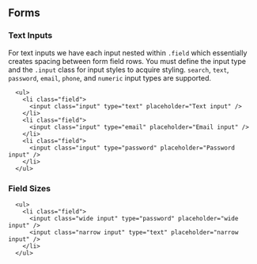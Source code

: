 ## Forms

### Text Inputs
For text inputs we have each input nested within `.field` which essentially creates spacing between form field rows. You must define the input type and the `.input` class for input styles to acquire styling. `search`, `text`, `password`, `email`, `phone`, and `numeric` input types are supported.


```
  <ul>
    <li class="field">
      <input class="input" type="text" placeholder="Text input" />
    </li>
    <li class="field">
      <input class="input" type="email" placeholder="Email input" />
    </li>
    <li class="field">
      <input class="input" type="password" placeholder="Password input" />
    </li>
  </ul>
```
### Field Sizes
```
  <ul>
    <li class="field">
      <input class="wide input" type="password" placeholder="wide input" />
      <input class="narrow input" type="text" placeholder="narrow input" />
    </li>
  </ul>
```
